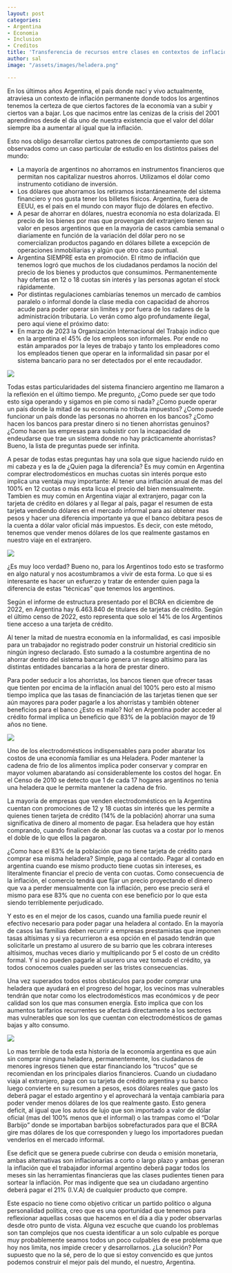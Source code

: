 ```yaml
---
layout: post
categories:
- Argentina
- Economia
- Inclusion
- Creditos
title: 'Transferencia de recursos entre clases en contextos de inflación y crisis'
author: sal
image: "/assets/images/heladera.png"

---
```

En los últimos años Argentina, el país donde nací y vivo actualmente, atraviesa un contexto de inflación permanente donde todos los argentinos tenemos la certeza de que ciertos factores de la economía van a subir y ciertos van a bajar. Los que nacimos entre las cenizas de la crisis del 2001 aprendimos desde el día uno de nuestra existencia que el valor del dólar siempre iba a aumentar al igual que la inflación.

Esto nos obligo desarrollar ciertos patrones de comportamiento que son observados como un caso particular de estudio en los distintos países del mundo:
* La mayoría de argentinos no ahorramos en instrumentos financieros que permitan nos capitalizar nuestros ahorros. Utilizamos el dólar como instrumento cotidiano de inversión.
* Los dólares que ahorramos los retiramos instantáneamente del sistema financiero y nos gusta tener los billetes físicos. Argentina, fuera de EEUU, es el país en el mundo con mayor flujo de dólares en efectivo.
* A pesar de ahorrar en dólares, nuestra economía no esta dolarizada. El precio de los bienes por mas que provengan del extranjero tienen su valor en pesos argentinos que en la mayoría de casos cambia semanal o diariamente en función de la variación del dólar pero no se comercializan productos pagando en dólares billete a excepción de operaciones inmobiliarias y algún que otro caso puntual. 
* Argentina SIEMPRE esta en promoción. El ritmo de inflación que tenemos logró que muchos de los ciudadanos perdamos la noción del precio de los bienes y productos que consumimos. Permanentemente hay ofertas en 12 o 18 cuotas sin interés y las personas agotan el stock rápidamente. 
* Por distintas regulaciones cambiarías tenemos un mercado de cambios paralelo o informal donde la clase media con capacidad de ahorros acude para poder operar sin limites y por fuera de los radares de la administración tributaria. Lo verán como algo profundamente ilegal, pero aquí viene el próximo dato:
* En marzo de 2023 la Organización Internacional del Trabajo indico que en la argentina el 45% de los empleos son informales. Por ende no están amparados por la leyes de trabajo y tanto los empleadores como los empleados tienen que operar en la informalidad sin pasar por el sistema bancario para no ser detectados por el ente recaudador.

![](/assets/images/dolares.jpg)

Todas estas particularidades del sistema financiero argentino me llamaron a la reflexión en el último tiempo. Me pregunto, ¿Como puede ser que todo esto siga operando y sigamos en pie como si nada? ¿Como puede operar un país donde la mitad de su economía no tributa impuestos? ¿Como puede funcionar un país donde las personas no ahorren en los bancos? ¿Como hacen los bancos para prestar dinero si no tienen ahorristas genuinos? ¿Como hacen las empresas para subsistir con la incapacidad de endeudarse que trae un sistema donde no hay prácticamente ahorristas? Bueno, la lista de preguntas puede ser infinita.

A pesar de todas estas preguntas hay una sola que sigue haciendo ruido en mi cabeza y es la de ¿Quien paga la diferencia? Es muy común en Argentina comprar electrodomésticos en muchas cuotas sin interés porque esto implica una ventaja muy importante: Al tener una inflación anual de mas del 100% en 12 cuotas o más esta  licua el precio del bien mensualmente. Tambien es muy común en Argentina viajar al extranjero, pagar con la tarjeta de crédito en dólares y al llegar al país, pagar el resumen de esta tarjeta vendiendo dólares en el mercado informal para así obtener mas pesos y hacer una diferencia importante ya que el banco debitara pesos de la cuenta a dólar valor oficial más impuestos. Es decir, con este método, tenemos que vender menos dólares de los que realmente gastamos en nuestro viaje en el extranjero.

![](/assets/images/heladeras-venta.jpg)

¿Es muy loco verdad? Bueno no, para los Argentinos todo esto se trasformo en algo natural y nos acostumbramos a vivir de esta forma. Lo que si es interesante es hacer un esfuerzo y tratar de entender quien paga la diferencia de estas “técnicas” que tenemos los argentinos.

Según el informe de estructura presentado por el BCRA en diciembre de 2022, en Argentina hay 6.463.840 de titulares de tarjetas de crédito. Según el último censo de 2022, esto representa que solo el 14% de los Argentinos tiene acceso a una tarjeta de crédito.

Al tener la mitad de nuestra economía en la informalidad, es casi imposible para un trabajador no registrado poder construir un historial crediticio sin ningún ingreso declarado. Esto sumado a la costumbre argentina de no ahorrar dentro del sistema bancario genera un riesgo altísimo para las distintas entidades bancarias a la hora de prestar dinero.

Para poder seducir a los ahorristas, los bancos tienen que ofrecer tasas que tienten por encima de la inflación anual del 100% pero esto al mismo tiempo implica que las tasas de financiación de las tarjetas tienen que ser aún mayores para poder pagarle a los ahorristas y también obtener beneficios para el banco ¿Esto es malo? No! en Argentina poder acceder al crédito formal implica un beneficio que 83% de la población mayor de 19 años no tiene.

![](/assets/images/trabajo-precario.jpg)

Uno de los electrodomésticos indispensables para poder abaratar los costos de una economía familiar es una Heladera. Poder mantener la cadena de frio de los alimentos implica poder conservar y comprar en mayor volumen abaratando así considerablemente los costos del hogar. En el Censo de 2010 se detecto que 1 de cada 17 hogares argentinos no tenia una heladera que le permita mantener la cadena de frio.

La mayoría de empresas que venden electrodomésticos en la Argentina cuentan con promociones de 12 y 18 cuotas sin interés que les permite a quienes tienen tarjeta de crédito (14% de la población) ahorrar una suma significativa de dinero al momento de pagar. Esa heladera que hoy están comprando, cuando finalicen de abonar las cuotas va a costar por lo menos el doble de lo que ellos la pagaron. 

¿Como hace el 83% de la población que no tiene tarjeta de crédito para comprar esa misma heladera? Simple, paga al contado. Pagar al contado en argentina cuando ese mismo producto tiene cuotas sin intereses, es literalmente financiar el precio de venta con cuotas. Como consecuencia de la inflación, el comercio tendrá que fijar un precio proyectando el dinero que va a perder mensualmente con la inflación, pero ese precio será el mismo para ese 83% que no cuenta con ese beneficio por lo que esta siendo terriblemente perjudicado. 

Y esto es en el mejor de los casos, cuando una familia puede reunir el efectivo necesario para poder pagar una heladera al contado. En la mayoría de casos las familias deben recurrir a empresas prestamistas que imponen tasas altísimas y si ya recurrieron a esa opción en el pasado tendrán que solicitarle un prestamo al usurero de su barrio que les cobrara intereses altísimos, muchas veces diario y multiplicando por 5 el costo de un crédito formal. Y si no pueden pagarle al usurero una vez tomado el crédito, ya todos conocemos cuales pueden ser las tristes consecuencias.

Una vez superados todos estos obstáculos para poder comprar una heladera que ayudará en el progreso del hogar, los vecinos mas vulnerables tendrán que notar como los electrodomésticos mas económicos y de peor calidad son los que mas consumen energía. Esto implica que con los aumentos tarifarios recurrentes se afectará directamente a los sectores mas vulnerables que son los que cuentan con electrodomésticos de gamas bajas y alto consumo. 
 
![](/assets/images/creditos-si.jpg)

Lo mas terrible de toda esta historia de la economía argentina es que aún sin comprar ninguna heladera, permanentemente, los ciudadanos de menores ingresos tienen que estar financiando los “trucos” que se recomiendan en los principales diarios financieros. 
Cuando un ciudadano viaja al extranjero, paga con su tarjeta de crédito argentina y su banco luego convierte en su resumen a pesos, esos dólares reales que gasto los deberá pagar el estado argentino y el aprovechará la ventaja cambiaria para poder vender menos dólares de los que realmente gasto. Esto genera deficit, al igual que los autos de lujo que son importado a valor de dólar oficial (mas del 100% menos que el informal) o las trampas como el “Dolar Barbijo” donde se importaban barbijos sobrefacturados para que el BCRA gire mas dólares de los que corresponden y luego los importadores puedan venderlos en el mercado informal. 

Ese deficit que se genera puede cubrirse con deuda o emisión monetaria, ambas alternativas son inflacionarias a corto o largo plazo y ambas generan la inflación que el trabajador informal argentino deberá pagar todos los meses sin las herramientas financieras que las clases pudientes tienen para sortear la inflación. Por mas indigente que sea un ciudadano argentino deberá pagar el 21% (I.V.A) de cualquier producto que compre.

Este espacio no tiene como objetivo criticar un partido politico o alguna personalidad política, creo que es una oportunidad que tenemos para reflexionar aquellas cosas que hacemos en el día a día y poder observarlas desde otro punto de vista. Alguna vez escuche que cuando los problemas son tan complejos que nos cuesta identificar a un solo culpable es porque muy probablemente seamos todos un poco culpables de ese problema que hoy nos limita, nos impide crecer y desarrollarnos. ¿La solución? Por supuesto que no la sé, pero de lo que si estoy convencido es que juntos podemos construir el mejor país del mundo, el nuestro, Argentina. 
